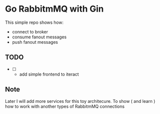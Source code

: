 # Go RabbitmMQ with Gin

This simple repo shows how:
- connect to broker
- consume fanout messages
- push fanout messages


## TODO
- [ ] - add simple frontend to iteract

## Note

Later I will add more services for this toy architecure. To show ( and learn ) how to work with another types of RabbitmMQ connections
